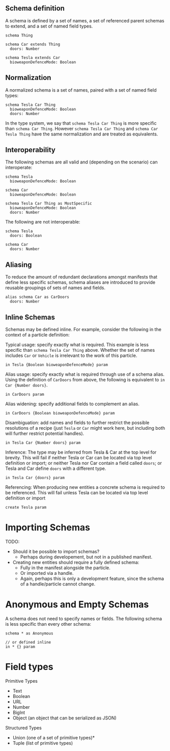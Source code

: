 ## Schema definition

A schema is defined by a set of names, a set of referenced parent schemas to extend, and a set of named field types.

```
schema Thing

schema Car extends Thing
  doors: Number

schema Tesla extends Car
  bioweaponDefenceMode: Boolean
```

## Normalization

A normalized schema is a set of names, paired with a set of named field types:

```
schema Tesla Car Thing
  bioweaponDefenceMode: Boolean
  doors: Number
```

In the type system, we say that `schema Tesla Car Thing` is more specific than `schema Car Thing`. However `schema Tesla Car Thing` and `schema Car Tesla Thing` have the same normalization and are treated as equivalents.

## Interoperability

The following schemas are all valid and (depending on the scenario) can interoperate:

```
schema Tesla
  bioweaponDefenceMode: Boolean

schema Car
  bioweaponDefenceMode: Boolean

schema Tesla Car Thing as MostSpecific
  bioweaponDefenceMode: Boolean
  doors: Number
```

The following are not interoperable:

```
schema Tesla
  doors: Boolean

schema Car
  doors: Number
```

## Aliasing

To reduce the amount of redundant declarations amongst manifests that define less specific schemas, schema aliases are introduced to provide reusable groupings of sets of names and fields.

```
alias schema Car as CarDoors
  doors: Number
```

## Inline Schemas

Schemas may be defined inline. For example, consider the following in the context of a particle definition:

Typical usage: specify exactly what is required. This example is less specific than `schema Tesla Car Thing` above. Whether the set of names includes `Car` or `Vehicle` is irrelevant to the work of this particle.

```
in Tesla {Boolean bioweaponDefenceMode} param
```

Alias usage: specify exactly what is required through use of a schema alias. Using the definition of `CarDoors` from above, the following is equivalent to `in Car {Number doors}`.

```
in CarDoors param
```

Alias widening: specify additional fields to complement an alias.

```
in CarDoors {Boolean bioweaponDefenceMode} param
```

Disambiguation: add names and fields to further restrict the possible resolutions of a recipe (just `Tesla` or `Car` might work here, but including both will further restrict potential handles).

```
in Tesla Car {Number doors} param
```

Inference: The type may be inferred from Tesla & Car at the top level for brevity. This will fail if neither Tesla or Car can be located via top level definition or import; or neither Tesla nor Car contain a field called `doors`; or Tesla and Car define `doors` with a different type.

```
in Tesla Car {doors} param
```

Referencing: When producing new entities a concrete schema is required to be referenced. This will fail unless Tesla can be located via top level definition or import

```
create Tesla param
```

# Importing Schemas

TODO:
* Should it be possible to import schemas?
  * Perhaps during developement, but not in a published manifest.
* Creating new entities should require a fully defined schema:
  * Fully in the manifest alongside the particle.
  * Or imported via a handle.
   * Again, perhaps this is only a development feature, since the schema of a handle/particle cannot change.

# Anonymous and Empty Schemas

A schema does not need to specify names or fields. The following schema is less specific than every other schema:

```
schema * as Anonymous

// or defined inline
in * {} param
```

# Field types

Primitive Types
* Text
* Boolean
* URL
* Number
* BigInt
* Object (an object that can be serialized as JSON)

Structured Types
* Union (one of a set of primitive types)*
* Tuple (list of primitive types)
